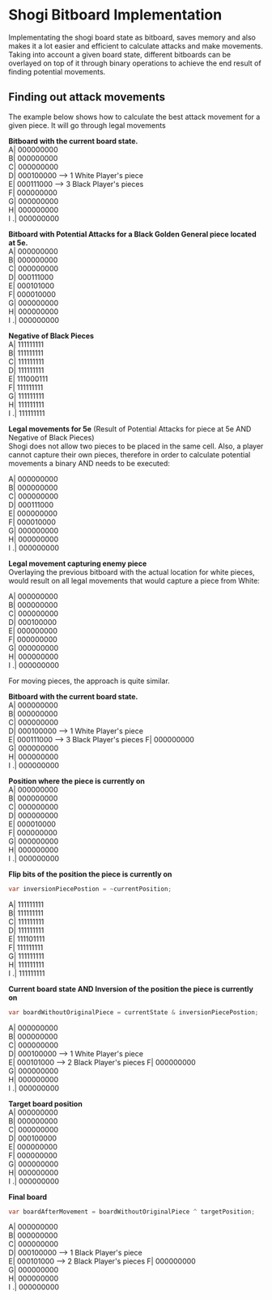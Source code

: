﻿Shogi Bitboard Implementation
=============================
Implementating the shogi board state as bitboard, saves memory and also makes it a lot easier and efficient to calculate attacks and make movements.
Taking into account a given board state, different bitboards can be overlayed on top of it through binary operations
to achieve the end result of finding potential movements.

Finding out attack movements
---------------
The example below shows how to calculate the best attack movement for a given piece. It will go through legal movements

**Bitboard with the current board state.**  
A| 000000000  
B| 000000000  
C| 000000000  
D| 000100000  --> 1 White Player's piece   
E| 000111000  --> 3 Black Player's pieces  
F| 000000000  
G| 000000000  
H| 000000000  
I .| 000000000  

**Bitboard with Potential Attacks for a Black Golden General piece located at 5e.**  
A| 000000000  
B| 000000000  
C| 000000000  
D| 000111000  
E| 000101000  
F| 000010000  
G| 000000000  
H| 000000000  
I .| 000000000  

**Negative of Black Pieces**  
A| 111111111  
B| 111111111  
C| 111111111  
D| 111111111    
E| 111000111  
F| 111111111  
G| 111111111  
H| 111111111  
I .| 111111111  

**Legal movements for 5e** (Result of Potential Attacks for piece at 5e AND Negative of Black Pieces)  
Shogi does not allow two pieces to be placed in the same cell. Also, a player cannot capture their own pieces, therefore in order to calculate potential movements a binary AND needs to be executed:

A| 000000000  
B| 000000000  
C| 000000000  
D| 000111000  
E| 000000000  
F| 000010000  
G| 000000000  
H| 000000000  
I .| 000000000 

**Legal movement capturing enemy piece**  
Overlaying the previous bitboard with the actual location for white pieces, would result on all legal movements that would capture a piece from White:

A| 000000000  
B| 000000000  
C| 000000000  
D| 000100000  
E| 000000000  
F| 000000000  
G| 000000000  
H| 000000000  
I .| 000000000 



For moving pieces, the approach is quite similar.

**Bitboard with the current board state.**  
A| 000000000  
B| 000000000  
C| 000000000  
D| 000100000  --> 1 White Player's piece   
E| 000111000  --> 3 Black Player's pieces
F| 000000000  
G| 000000000  
H| 000000000  
I .| 000000000 

**Position where the piece is currently on**  
A| 000000000  
B| 000000000  
C| 000000000  
D| 000000000  
E| 000010000  
F| 000000000  
G| 000000000  
H| 000000000  
I .| 000000000  

**Flip bits of the position the piece is currently on**  
```c#
var inversionPiecePostion = ~currentPosition;
```  
A| 111111111  
B| 111111111  
C| 111111111  
D| 111111111  
E| 111101111  
F| 111111111  
G| 111111111  
H| 111111111  
I .| 111111111  

**Current board state AND Inversion of the position the piece is currently on**  
```c#
var boardWithoutOriginalPiece = currentState & inversionPiecePostion;
```  
A| 000000000  
B| 000000000  
C| 000000000  
D| 000100000  --> 1 White Player's piece   
E| 000101000  --> 2 Black Player's pieces
F| 000000000  
G| 000000000  
H| 000000000  
I .| 000000000 

**Target board position**  
A| 000000000  
B| 000000000  
C| 000000000  
D| 000100000  
E| 000000000  
F| 000000000  
G| 000000000  
H| 000000000  
I .| 000000000 

**Final board**  
```c#
var boardAfterMovement = boardWithoutOriginalPiece ^ targetPosition;
```  
A| 000000000  
B| 000000000  
C| 000000000  
D| 000100000  --> 1 Black Player's piece   
E| 000101000  --> 2 Black Player's pieces
F| 000000000  
G| 000000000  
H| 000000000  
I .| 000000000 